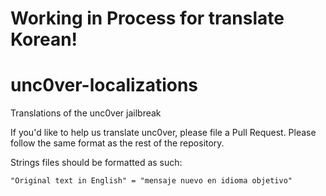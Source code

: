# Working in Process for translate Korean!
# unc0ver-localizations
Translations of the unc0ver jailbreak

If you'd like to help us translate unc0ver, please file a Pull Request. Please follow the same format as the rest of the repository.


Strings files should be formatted as such:

```
"Original text in English" = "mensaje nuevo en idioma objetivo"
```
